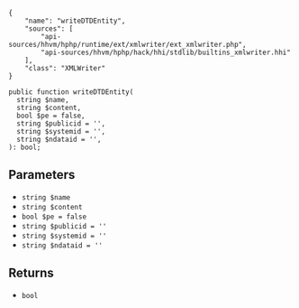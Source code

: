 ``` yamlmeta
{
    "name": "writeDTDEntity",
    "sources": [
        "api-sources/hhvm/hphp/runtime/ext/xmlwriter/ext_xmlwriter.php",
        "api-sources/hhvm/hphp/hack/hhi/stdlib/builtins_xmlwriter.hhi"
    ],
    "class": "XMLWriter"
}
```




``` Hack
public function writeDTDEntity(
  string $name,
  string $content,
  bool $pe = false,
  string $publicid = '',
  string $systemid = '',
  string $ndataid = '',
): bool;
```




## Parameters




+ ` string $name `
+ ` string $content `
+ ` bool $pe = false `
+ ` string $publicid = '' `
+ ` string $systemid = '' `
+ ` string $ndataid = '' `




## Returns




* ` bool `
<!-- HHAPIDOC -->
